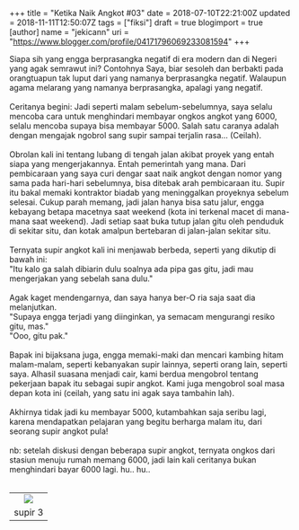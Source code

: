 +++
title = "Ketika Naik Angkot #03"
date = 2018-07-10T22:21:00Z
updated = 2018-11-11T12:50:07Z
tags = ["fiksi"]
draft = true
blogimport = true 
[author]
	name = "jekicann"
	uri = "https://www.blogger.com/profile/04171796069233081594"
+++

<div dir="ltr">Siapa sih yang engga berprasangka negatif di era modern dan di Negeri yang agak semrawut ini? Contohnya Saya, biar sesoleh dan berbakti pada orangtuapun tak luput dari yang namanya berprasangka negatif. Walaupun agama melarang yang namanya berprasangka, apalagi yang negatif.</div><div dir="ltr"><br /></div><div dir="ltr">Ceritanya begini: Jadi seperti malam sebelum-sebelumnya, saya selalu mencoba cara untuk menghindari membayar ongkos angkot yang 6000, selalu mencoba supaya bisa membayar 5000. Salah satu caranya adalah dengan mengajak ngobrol sang supir sampai terjalin rasa... (Ceilah).</div><div dir="ltr"><br /></div><div dir="ltr">Obrolan kali ini tentang lubang di tengah jalan akibat proyek yang entah siapa yang mengerjakannya. Entah pemerintah yang mana. Dari pembicaraan yang saya curi dengar saat naik angkot dengan nomor yang sama pada hari-hari sebelumnya, bisa ditebak arah pembicaraan itu. Supir itu bakal memaki kontraktor biadab yang meninggalkan proyeknya sebelum selesai. Cukup parah memang, jadi jalan hanya bisa satu jalur, engga kebayang betapa macetnya saat weekend (kota ini terkenal macet di mana-mana saat weekend). Jadi setiap saat buka tutup jalan gitu oleh penduduk di sekitar situ, dan kotak amalpun bertebaran di jalan-jalan sekitar situ.</div><div dir="ltr"><br /></div><div dir="ltr">Ternyata supir angkot kali ini menjawab berbeda, seperti yang dikutip di bawah ini:<br />"Itu kalo ga salah dibiarin dulu soalnya ada pipa gas gitu, jadi mau mengerjakan yang sebelah sana dulu."</div><div dir="ltr"><br /></div><div dir="ltr">Agak kaget mendengarnya, dan saya hanya ber-O ria saja saat dia melanjutkan.<br />"Supaya engga terjadi yang diinginkan, ya semacam mengurangi resiko gitu, mas."<br />"Ooo, gitu pak."</div><div dir="ltr"><br /></div><div dir="ltr">Bapak ini bijaksana juga, engga memaki-maki dan mencari kambing hitam malam-malam, seperti kebanyakan supir lainnya, seperti orang lain, seperti saya. Alhasil suasana menjadi cair, kami berdua mengobrol tentang pekerjaan bapak itu sebagai supir angkot. Kami juga mengobrol soal masa depan kota ini (ceilah, yang satu ini agak saya tambahin lah).</div><div dir="ltr"><br /></div><div dir="ltr">Akhirnya tidak jadi ku membayar 5000, kutambahkan saja seribu lagi, karena mendapatkan pelajaran yang begitu berharga malam itu, dari seorang supir angkot pula!</div><div dir="ltr"><br /></div><div dir="ltr">nb: setelah diskusi dengan beberapa supir angkot, ternyata ongkos dari stasiun menuju rumah memang 6000, jadi lain kali ceritanya bukan menghindari bayar 6000 lagi. hu.. hu..</div><div dir="ltr"><br /></div><table align="center" cellpadding="0" cellspacing="0" class="tr-caption-container" style="margin-left: auto; margin-right: auto; text-align: center;"><tbody><tr><td style="text-align: center;"><a href="http://1.bp.blogspot.com/-x1nvcrn7HuA/VhvXzJo5GOI/AAAAAAAAMrE/q0b3gNkTNsg/s1600/angcot.jpg" imageanchor="1" style="margin-left: auto; margin-right: auto;"><img border="0" src="https://1.bp.blogspot.com/-x1nvcrn7HuA/VhvXzJo5GOI/AAAAAAAAMrE/q0b3gNkTNsg/s1600/angcot.jpg" /></a></td></tr><tr><td class="tr-caption" style="text-align: center;">supir 3</td></tr></tbody></table><div dir="ltr"><br /></div>
